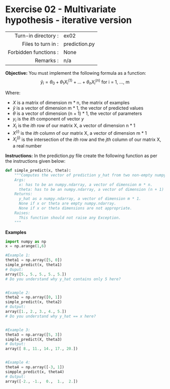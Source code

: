 # Exercise 02 - Multivariate hypothesis - iterative version

|                         |                    |
| -----------------------:| ------------------ |
|   Turn-in directory :   |  ex02              |
|   Files to turn in :    |  prediction.py     |
|   Forbidden functions : |  None              |
|   Remarks :             |  n/a               |

**Objective:**
You must implement the following formula as a function:  
$$
\hat{y}_i = \theta_0 + \theta_1 X_{i}^{(1)} + \dots + \theta_n X_{i}^{(n)} \text{ for i = 1, ..., m}
$$  
  
Where:
- $X$ is a matrix of dimension m * n, the matrix of examples
- $\hat{y}$ is a vector of dimension m * 1, the vector of predicted values
- $\theta$ is a vector of dimension (n + 1) * 1, the vector of parameters
- $y_i$ is the *ith* component of vector $y$
- $X_i$ is the *ith* row of our matrix X, a vector of dimension n * 1
- $X^{(i)}$ is the *ith* column of our matrix X, a vector of dimension m * 1
- $X_i^{(j)}$ is the intersection of the *ith* row and the *jth* column of our matrix X, a real number


**Instructions:**
In the prediction.py file create the following function as per the instructions given below:
```python
def simple_predict(x, theta):
    """Computes the vector of prediction y_hat from two non-empty numpy.ndarray.
    Args:
      x: has to be an numpy.ndarray, a vector of dimension m * n.
      theta: has to be an numpy.ndarray, a vector of dimension (n + 1) * 1.
    Returns:
      y_hat as a numpy.ndarray, a vector of dimension m * 1.
      None if x or theta are empty numpy.ndarray.
      None if x or theta dimensions are not appropriate.
    Raises:
      This function should not raise any Exception.
    """
```

**Examples**
```python
import numpy as np
x = np.arange(1,6)

#Example 1:
theta1 = np.array([5, 0])
simple_predict(x, theta1)
# Ouput:
array([5., 5., 5., 5., 5.])
# Do you understand why y_hat contains only 5 here?  


#Example 2:
theta2 = np.array([0, 1])
simple_predict(x, theta2)
# Output:
array([1., 2., 3., 4., 5.])
# Do you understand why y_hat == x here?  


#Example 3:
theta3 = np.array([5, 3])
simple_predict(X, theta3)
# Output:
array([ 8., 11., 14., 17., 20.])


#Example 4:
theta4 = np.array([-3, 1])
simpple_predict(x, theta4)
# Output:
array([-2., -1.,  0.,  1.,  2.])
```
